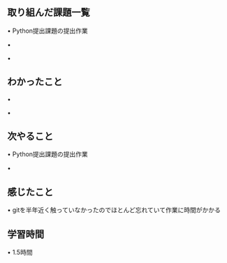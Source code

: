 ## 取り組んだ課題一覧
• Python提出課題の提出作業

• 

• 

## わかったこと
• 

• 


## 次やること
•  Python提出課題の提出作業


• 


## 感じたこと
• gitを半年近く触っていなかったのでほとんど忘れていて作業に時間がかかる


## 学習時間
• 1.5時間